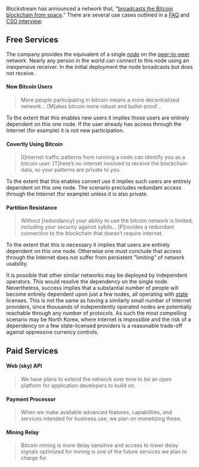 Blockstream has announced a network that, "[broadcasts the Bitcoin blockchain from space](https://blockstream.com/satellite)." There are several use cases outlined in a [FAQ](https://blockstream.com/satellite/faq/) and [CSO interview](https://github.com/libbitcoin/libbitcoin/wiki/Translation:-Bitcoin-Satellite-Mining-Decentralization):

## Free Services
The company provides the equivalent of a single [node](Glossary#node) on the [peer-to-peer](Glossary#peer-to-peer)  network. Nearly any person in the world can connect to this node using an inexpensive receiver. In the initial deployment the node broadcasts but does not receive.

#### New Bitcoin Users
> More people participating in bitcoin means a more decentralized network... [M]akes bitcoin more robust and bullet-proof...

To the extent that this enables new users it implies those users are entirely dependent on this one node. If the user already has access through the Internet (for example) it is not new participation.

#### Covertly Using Bitcoin
> [I]nternet traffic patterns from running a node can identify you as a bitcoin user. [T]here’s no internet involved to receive the blockchain data, so your patterns are private to you.

To the extent that this enables convert use it implies such users are entirely dependent on this one node. The scenario precludes redundant access through the Internet (for example) unless it is also private.

#### Partition Resistance
> Without [redundancy] your ability to use the bitcoin network is limited, including your security against sybils... [P]rovides a redundant connection to the blockchain that doesn’t require internet. 

To the extent that this is necessary it implies that users are entirely dependent on this one node. Otherwise one must conclude that access through the Internet does not suffer from persistent "limiting" of network usability.

It is possible that other similar networks may be deployed by independent operators. This would resolve the dependency on the single node. Nevertheless, success implies that a substantial number of people will become entirely dependent upon just a few nodes, all operating with [state](Glossary#state) licenses. This is not the same as having a similarly small number of Internet providers, since thousands of independently operated nodes are potentially reachable through any number of protocols. As such the most compelling scenario may be North Korea, where Internet is impossible and the risk of a dependency on a few state-licensed providers is a reasonable trade-off against oppressive currency controls.

## Paid Services

#### Web (sky) API
> We have plans to extend the network over time to be an open platform for application developers to build on.

#### Payment Processor
> When we make available advanced features, capabilities, and services intended for business use, we plan on monetizing those.

#### Mining Relay
> Bitcoin mining is more delay sensitive and access to lower delay signals optimized for mining is one of the future services we plan to charge for.

